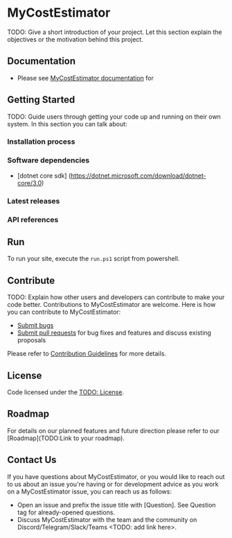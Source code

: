# MyCostEstimator
TODO: Give a short introduction of your project. Let this section explain the objectives or the motivation behind this project.

## Documentation
* Please see [MyCostEstimator documentation](https://todo/your-docs) for

## Getting Started
TODO: Guide users through getting your code up and running on their own system. In this section you can talk about:
### Installation process

### Software dependencies

* [dotnet core sdk] (https://dotnet.microsoft.com/download/dotnet-core/3.0)

### Latest releases

### API references


## Run

To run your site, execute the `run.ps1` script from powershell.

## Contribute

TODO: Explain how other users and developers can contribute to make your code better.
Contributions to MyCostEstimator are welcome.  Here is how you can contribute to MyCostEstimator:

* [Submit bugs](https://todo/your-repo/issues)
* [Submit pull requests](https://todo/your-repo/pulls) for bug fixes and features and discuss existing proposals

Please refer to [Contribution Guidelines](CONTRIBUTING.md) for more details.

## License

Code licensed under the [TODO: License](Link).

## Roadmap

For details on our planned features and future direction please refer to our [Roadmap](TODO:Link to your roadmap).

## Contact Us

If you have questions about MyCostEstimator, or you would like to reach out to us about an issue you're having or for development advice as you work on a MyCostEstimator issue, you can reach us as follows:

* Open an issue and prefix the issue title with [Question]. See Question tag for already-opened questions.
* Discuss MyCostEstimator with the team and the community on Discord/Telegram/Slack/Teams <TODO: add link here>.
